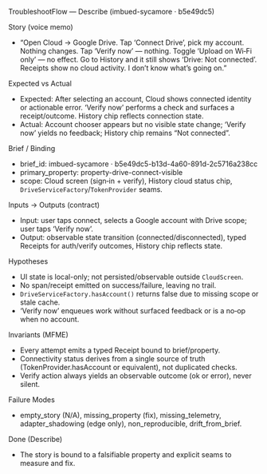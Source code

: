 
TroubleshootFlow — Describe (imbued-sycamore · b5e49dc5)

Story (voice memo)
- “Open Cloud → Google Drive. Tap ‘Connect Drive’, pick my account. Nothing changes. Tap ‘Verify now’ — nothing. Toggle ‘Upload on Wi‑Fi only’ — no effect. Go to History and it still shows ‘Drive: Not connected’. Receipts show no cloud activity. I don’t know what’s going on.”

Expected vs Actual
- Expected: After selecting an account, Cloud shows connected identity or actionable error. ‘Verify now’ performs a check and surfaces a receipt/outcome. History chip reflects connection state.
- Actual: Account chooser appears but no visible state change; ‘Verify now’ yields no feedback; History chip remains “Not connected”.

Brief / Binding
- brief_id: imbued-sycamore · b5e49dc5-b13d-4a60-891d-2c5716a238cc
- primary_property: property-drive-connect-visible
- scope: Cloud screen (sign‑in + verify), History cloud status chip, `DriveServiceFactory`/`TokenProvider` seams.

Inputs → Outputs (contract)
- Input: user taps connect, selects a Google account with Drive scope; user taps ‘Verify now’.
- Output: observable state transition (connected/disconnected), typed Receipts for auth/verify outcomes, History chip reflects state.

Hypotheses
- UI state is local-only; not persisted/observable outside `CloudScreen`.
- No span/receipt emitted on success/failure, leaving no trail.
- `DriveServiceFactory.hasAccount()` returns false due to missing scope or stale cache.
- ‘Verify now’ enqueues work without surfaced feedback or is a no‑op when no account.

Invariants (MFME)
- Every attempt emits a typed Receipt bound to brief/property.
- Connectivity status derives from a single source of truth (TokenProvider.hasAccount or equivalent), not duplicated checks.
- Verify action always yields an observable outcome (ok or error), never silent.

Failure Modes
- empty_story (N/A), missing_property (fix), missing_telemetry, adapter_shadowing (edge only), non_reproducible, drift_from_brief.

Done (Describe)
- The story is bound to a falsifiable property and explicit seams to measure and fix.

